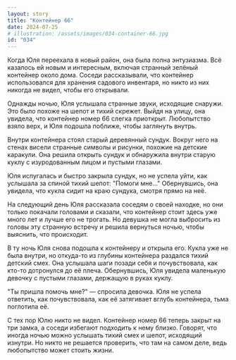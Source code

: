 ```yaml
---
layout: story
title: "Контейнер 66"
date: 2024-07-25
# illustration: /assets/images/034-container-66.jpg
id: "034"
---
```


Когда Юля переехала в новый район, она была полна энтузиазма. Всё казалось ей новым и интересным, включая странный зелёный контейнер около дома. Соседи рассказывали, что контейнер использовался для хранения садового инвентаря, но никто из них никогда не видел, чтобы его открывали.

Однажды ночью, Юля услышала странные звуки, исходящие снаружи. Это было похоже на шепот и тихий скрежет. Выйдя на улицу, она увидела, что контейнер номер 66 слегка приоткрыт. Любопытство взяло верх, и Юля подошла поближе, чтобы заглянуть внутрь.

Внутри контейнера стоял старый деревянный сундук. Вокруг него на стенах висели странные символы и рисунки, похожие на детские каракули. Она решила открыть сундук и обнаружила внутри старую куклу с изуродованным лицом и пустыми глазами.

Юля испугалась и быстро закрыла сундук, но не успела уйти, как услышала за спиной тихий шепот: "Помоги мне..." Обернувшись, она увидела, что кукла сидит на краю сундука, смотря прямо на неё.

На следующий день Юля рассказала соседям о своей находке, но они только покачали головами и сказали, что контейнер стоит здесь уже много лет и лучше его не трогать. Но девушка не могла выбросить из головы эту странную встречу и решила вернуться ночью, чтобы выяснить, что происходит.

В ту ночь Юля снова подошла к контейнеру и открыла его. Кукла уже не была внутри, но откуда-то из глубины контейнера раздался тихий детский смех. Она услышала шаги позади себя и почувствовала, как кто-то дотронулся до её плеча. Обернувшись, Юля увидела маленькую девочку с пустыми глазами, держащую в руках куклу.

"Ты пришла помочь мне?" — спросила девочка. Юля не успела ответить, как почувствовала, как её затягивает вглубь контейнера, тьма поглотила её.

С тех пор Юлю никто не видел. Контейнер номер 66 теперь закрыт на три замка, а соседи избегают подходить к нему близко. Говорят, что иногда ночью можно услышать тихий смех и шепот, исходящий изнутри. Но никто не решается проверить, что там на самом деле, ведь любопытство может стоить жизни.